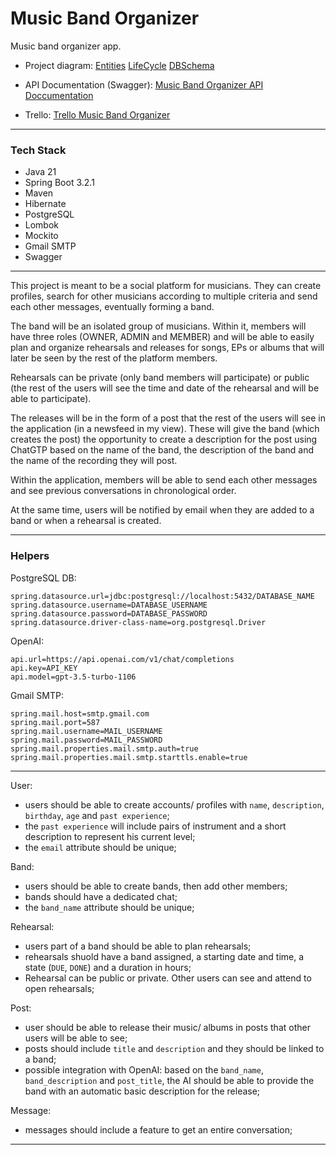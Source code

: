 # Music Band Organizer

Music band organizer app.

* Project diagram:
[Entities](https://drive.google.com/file/d/1pJo-QXl8MyAoCpR701Aix5HOdSQgTnpu/view?usp=drive_link)
[LifeCycle](https://drive.google.com/file/d/12jib5PROZ1AalCXnY6fElMJSQpjZ1UDL/view?usp=drive_link)
[DBSchema](https://drive.google.com/file/d/1HKu5CslAn-rCSNPkNrxmfuEQMySnjbgX/view?usp=drive_link)

* API Documentation (Swagger):
[Music Band Organizer API Doccumentation](https://rhacp.github.io/MBO_Swagger/#/)

* Trello:
[Trello Music Band Organizer](https://trello.com/b/ciWN5OlZ/music-band-organizer)

---

### Tech Stack


* Java 21
* Spring Boot 3.2.1
* Maven
* Hibernate
* PostgreSQL
* Lombok
* Mockito
* Gmail SMTP
* Swagger

---

This project is meant to be a social platform for musicians. They can create profiles, search for other musicians according to multiple criteria and send each other messages, eventually forming a band.

The band will be an isolated group of musicians. Within it, members will have three roles (OWNER, ADMIN and MEMBER) and will be able to easily plan and organize rehearsals and releases for songs, EPs or albums that will later be seen by the rest of the platform members.

Rehearsals can be private (only band members will participate) or public (the rest of the users will see the time and date of the rehearsal and will be able to participate).

The releases will be in the form of a post that the rest of the users will see in the application (in a newsfeed in my view). These will give the band (which creates the post) the opportunity to create a description for the post using ChatGTP based on the name of the band, the description of the band and the name of the recording they will post.

Within the application, members will be able to send each other messages and see previous conversations in chronological order.

At the same time, users will be notified by email when they are added to a band or when a rehearsal is created.

---

### Helpers

PostgreSQL DB:

```
spring.datasource.url=jdbc:postgresql://localhost:5432/DATABASE_NAME
spring.datasource.username=DATABASE_USERNAME
spring.datasource.password=DATABASE_PASSWORD
spring.datasource.driver-class-name=org.postgresql.Driver
```

OpenAI:
```
api.url=https://api.openai.com/v1/chat/completions
api.key=API_KEY
api.model=gpt-3.5-turbo-1106
```

Gmail SMTP:
```
spring.mail.host=smtp.gmail.com
spring.mail.port=587
spring.mail.username=MAIL_USERNAME
spring.mail.password=MAIL_PASSWORD
spring.mail.properties.mail.smtp.auth=true
spring.mail.properties.mail.smtp.starttls.enable=true
```

---

User:
- users should be able to create accounts/ profiles with `name`, `description`, `birthday`, `age` and `past experience`;
- the `past experience` will include pairs of instrument and a short description to represent his current level;
- the `email` attribute should be unique;

Band:
- users should be able to create bands, then add other members;
- bands should have a dedicated chat;
- the `band_name` attribute should be unique;

Rehearsal:
- users part of a band should be able to plan rehearsals;
- rehearsals shuold have a band assigned, a starting date and time, a state (`DUE`, `DONE`) and a duration in hours;
- Rehearsal can be public or private. Other users can see and attend to open rehearsals;

Post:
- user should be able to release their music/ albums in posts that other users will be able to see;
- posts should include `title` and `description` and they should be linked to a band;
- possible integration with OpenAI: based on the `band_name`, `band_description` and `post_title`, the AI should be able to provide the band with an automatic basic description for the release;

Message:
- messages should include a feature to get an entire conversation;

---
